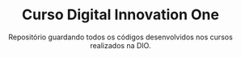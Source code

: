 <h1 align="center">Curso Digital Innovation One</h1>

<p align="center">Repositório guardando todos os códigos desenvolvidos nos cursos realizados na DIO.</p>
